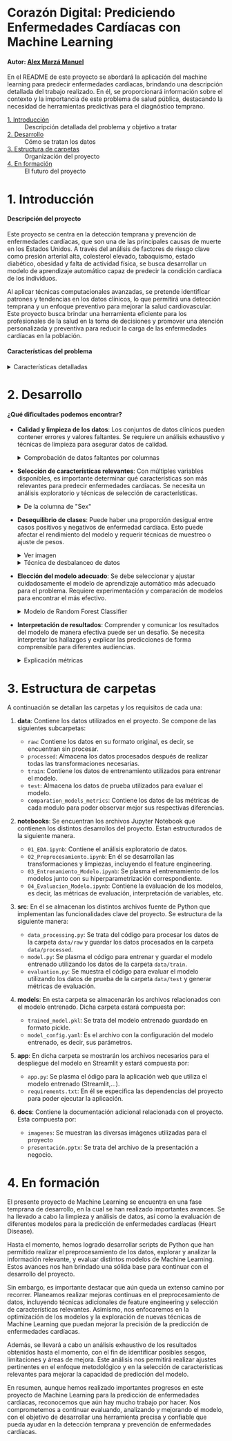 </a>
<h1>Corazón Digital: Prediciendo Enfermedades Cardíacas con Machine Learning</h1>

#### Autor: [Alex Marzá Manuel](https://www.linkedin.com/in/alex-marza-a40197280/)

En el README de este proyecto se abordará la aplicación del machine learning para predecir enfermedades cardíacas, brindando una descripción detallada del trabajo realizado. En él, se proporcionará información sobre el contexto y la importancia de este problema de salud pública, destacando la necesidad de herramientas predictivas para el diagnóstico temprano.


<dl>
  <dt><a href="#introducción">1. Introducción </a></dt>
      <dd>Descripción detallada del problema y objetivo a tratar</dd>

  <dt><a href="#data_compr">2. Desarrollo</a></dt>
      <dd>Cómo se tratan los datos</dd>

  <dt><a href="#estructura">3. Estructura de carpetas</a></dt>
      <dd>Organización del proyecto</dd>
    
  <dt><a href="#construccion">4. En formación </a></dt>
      <dd>El futuro del proyecto</dd>
    

# 1. Introducción

#### Descripción del proyecto
Este proyecto se centra en la detección temprana y prevención de enfermedades cardíacas, que son una de las principales causas de muerte en los Estados Unidos. A través del análisis de factores de riesgo clave como presión arterial alta, colesterol elevado, tabaquismo, estado diabético, obesidad y falta de actividad física, se busca desarrollar un modelo de aprendizaje automático capaz de predecir la condición cardíaca de los individuos. 

Al aplicar técnicas computacionales avanzadas, se pretende identificar patrones y tendencias en los datos clínicos, lo que permitirá una detección temprana y un enfoque preventivo para mejorar la salud cardiovascular. Este proyecto busca brindar una herramienta eficiente para los profesionales de la salud en la toma de decisiones y promover una atención personalizada y preventiva para reducir la carga de las enfermedades cardíacas en la población.



#### Características del problema

<details>
<summary>Características detalladas</summary>
<p>
    
A continuación, se muestra una breve descripción con el significado de cada variable para una mejor comprensión acerca del problema a tratar.
 
**HeartDisease**: Encuestados que alguna vez informaron haber tenido una enfermedad cardíaca coronaria (CHD) o un infarto de miocardio (IM).

**IMC**: Índice de Masa Corporal (IMC).

**Smoking**: ¿Ha fumado al menos 100 cigarrillos en toda su vida? (La respuesta Sí o No).

**AlcoholDrinking**: Bebedores frecuentes (hombres adultos que toman más de 14 tragos p/semana y mujeres adultas que toman más de 7 tragos p/semana)

**Stroke**: ¿Alguna vez le dijeron usted tuvo un accidente cerebrovascular?

**PhysicalHealth**: Su salud física, incluye enfermedades y lesiones físicas, ¿cuántos días durante los últimos 30 días su salud física no fue buena?

**MentalHealth**: Pensando en su salud mental, ¿durante cuántos días durante los últimos 30 días su salud mental no fue buena? (0-30 días).

**DiffWalking**: ¿Tiene serias dificultades para caminar o subir escaleras?

**Sex**: ¿Hombre o Mujer?

**AgeCategory**: Categoría de edad de catorce niveles.

**Race**: Valor de raza/etnicidad imputado.

**Diabetic**: ¿Alguna vez le dijeron usted tenía diabetes?

**PhysicalActivity**: Adultos que informaron haber realizado actividad física o ejercicio durante los últimos 30 días además de su trabajo habitual.

**GenHealth**: ¿Diría usted que, en general, su salud es...?

**SleepTime**: en promedio, ¿cuántas horas duermes en un período de 24 horas?

**Asthma**: ¿Alguna vez le dijeron usted tenía asma?

**KidneyDisease**: sin incluir cálculos renales, infección de la vejiga o incontinencia, ¿alguna vez le dijeron que tenía una enfermedad renal?

**SkinCancer**: ¿Alguna vez le dijeron si usted tenía cáncer de piel?
    
</p>
</details>

# 2. Desarrollo

#### ¿Qué dificultades podemos encontrar?


- **Calidad y limpieza de los datos**: Los conjuntos de datos clínicos pueden contener errores y valores faltantes. Se requiere un análisis exhaustivo y técnicas de limpieza para asegurar datos de calidad.
    <details>
    <summary>Comprobación de datos faltantes por columnas</summary>
    <p>
    df.isnull().sum()

    </p>
    </details>

- **Selección de características relevantes**: Con múltiples variables disponibles, es importante determinar qué características son más relevantes para predecir enfermedades cardíacas. Se necesita un análisis exploratorio y técnicas de selección de características.
    <details>
    <summary>De la columna de "Sex"</summary>
    <p>
    Python

    df["Sex"][df["Sex"] == "Female"] = 0

    df["Sex"][df["Sex"] == "Male"] = 1

    </p>
    </details>

- **Desequilibrio de clases**: Puede haber una proporción desigual entre casos positivos y negativos de enfermedad cardíaca. Esto puede afectar el rendimiento del modelo y requerir técnicas de muestreo o ajuste de pesos.

    <details>
    <summary>Ver imagen</summary>
    <img src="./docs/imagenes/pie_plot.png" alt="drawing" width="400"/>
    </details>

    <details>
    <summary>Técnica de desbalanceo de datos</summary>
    <p>
    BalancedBaggingClassifier(base_estimator=DecisionTreeClassifier(),
                                    sampling_strategy='auto',
                                    replacement=True,
                                    random_state=0,)

    </p>
    </details>

- **Elección del modelo adecuado**: Se debe seleccionar y ajustar cuidadosamente el modelo de aprendizaje automático más adecuado para el problema. Requiere experimentación y comparación de modelos para encontrar el más efectivo.
    <details>
    <summary>Modelo de Random Forest Classifier</summary>
    <p>

    Creamos el pipeline con Random Forest Classifier
    pipeline = Pipeline([
        ('rfc', RandomForestClassifier(random_state=0))
    ])

    Definimos los parámetros a probar en el RandomizedSearchCV
    parameters = {
        'rfc__n_estimators': [50, 80, 100],
        'rfc__max_depth': [5, 8, 10],
        'rfc__min_samples_split': [2, 5, 10],
        'rfc__min_samples_leaf': [1, 2, 4],
        'rfc__class_weight': ['balanced', None]
    }

    </p>
    </details>

- **Interpretación de resultados**: Comprender y comunicar los resultados del modelo de manera efectiva puede ser un desafío. Se necesita interpretar los hallazgos y explicar las predicciones de forma comprensible para diferentes audiencias.
    <details>
    <summary>Explicación métricas</summary>
    <p>
    En el problema que se está tratando de resolver, el objetivo principal es lograr una alta recall, ya que indica la capacidad del modelo para identificar correctamente la mayoría de los casos positivos. Esto es especialmente importante en la detección de enfermedades cardíacas, donde es fundamental identificar adecuadamente a los pacientes que realmente padecen dicha enfermedad.

    </p>
    </details>

# 3. Estructura de carpetas

A continuación se detallan las carpetas y los requisitos de cada una:

1. **data**: Contiene los datos utilizados en el proyecto. Se compone de las siguientes subcarpetas:
   - `raw`: Contiene los datos en su formato original, es decir, se encuentran sin procesar.
   - `processed`: Almacena los datos procesados después de realizar todas las transformaciones necesarias.
   - `train`: Contiene los datos de entrenamiento utilizados para entrenar el modelo.
   - `test`: Almacena los datos de prueba utilizados para evaluar el modelo.
   - `comparation_models_metrics`: Contiene los datos de las métricas de cada modulo para poder observar mejor sus respectivas diferencias.

2. **notebooks**: Se encuentran los archivos Jupyter Notebook que contienen los distintos desarrollos del proyecto. Estan estructurados de la siguiente manera.
   - `01_EDA.ipynb`: Contiene el análisis exploratorio de datos.
   - `02_Preprocesamiento.ipynb`: En él se desarrollan las transformaciones y limpiezas, incluyendo el feature engineering.
   - `03_Entrenamiento_Modelo.ipynb`: Se plasma el entrenamiento de los modelos junto con su hiperparametrización correspondiente.
   - `04_Evaluacion_Modelo.ipynb`: Contiene la evaluación de los modelos, es decir, las métricas de evaluación, interpretación de variables, etc.

3. **src**: En él se almacenan los distintos archivos fuente de Python que implementan las funcionalidades clave del proyecto. Se estructura de la siguiente manera:
   - `data_processing.py`: Se trata del código para procesar los datos de la carpeta `data/raw` y guardar los datos procesados en la carpeta `data/processed`.
   - `model.py`: Se plasma el código para entrenar y guardar el modelo entrenado utilizando los datos de la carpeta `data/train`.
   - `evaluation.py`: Se muestra el código para evaluar el modelo utilizando los datos de prueba de la carpeta `data/test` y generar métricas de evaluación.

4. **models**: En esta carpeta se almacenarán los archivos relacionados con el modelo entrenado. Dicha carpeta estará compuesta por:
   - `trained_model.pkl`: Se trata del modelo entrenado guardado en formato pickle.
   - `model_config.yaml`: Es el archivo con la configuración del modelo entrenado, es decir, sus parámetros.

5. **app**: En dicha carpeta se mostrarán los archivos necesarios para el despliegue del modelo en Streamlit y estará compuesta por:

   - `app.py`: Se plasma el ódigo para la aplicación web que utiliza el modelo entrenado (Streamlit,...).
   - `requirements.txt`: En él se especifica las dependencias del proyecto para poder ejecutar la aplicación.

5. **docs**: Contiene la documentación adicional relacionada con el proyecto. Esta compuesta por:
   - `imagenes`: Se muestran las diversas imágenes utilizadas para el proyecto
   - `presentación.pptx`: Se trata del archivo de la presentación a negocio.

# 4. En formación

El presente proyecto de Machine Learning se encuentra en una fase temprana de desarrollo, en la cual se han realizado importantes avances. Se ha llevado a cabo la limpieza y análisis de datos, así como la evaluación de diferentes modelos para la predicción de enfermedades cardíacas (Heart Disease).

Hasta el momento, hemos logrado desarrollar scripts de Python que han permitido realizar el preprocesamiento de los datos, explorar y analizar la información relevante, y evaluar distintos modelos de Machine Learning. Estos avances nos han brindado una sólida base para continuar con el desarrollo del proyecto.

Sin embargo, es importante destacar que aún queda un extenso camino por recorrer. Planeamos realizar mejoras continuas en el preprocesamiento de datos, incluyendo técnicas adicionales de feature engineering y selección de características relevantes. Asimismo, nos enfocaremos en la optimización de los modelos y la exploración de nuevas técnicas de Machine Learning que puedan mejorar la precisión de la predicción de enfermedades cardíacas.

Además, se llevará a cabo un análisis exhaustivo de los resultados obtenidos hasta el momento, con el fin de identificar posibles sesgos, limitaciones y áreas de mejora. Este análisis nos permitirá realizar ajustes pertinentes en el enfoque metodológico y en la selección de características relevantes para mejorar la capacidad de predicción del modelo.

En resumen, aunque hemos realizado importantes progresos en este proyecto de Machine Learning para la predicción de enfermedades cardíacas, reconocemos que aún hay mucho trabajo por hacer. Nos comprometemos a continuar evaluando, analizando y mejorando el modelo, con el objetivo de desarrollar una herramienta precisa y confiable que pueda ayudar en la detección temprana y prevención de enfermedades cardíacas.